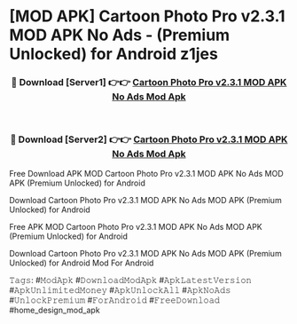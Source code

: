 # [MOD APK] Cartoon Photo Pro v2.3.1 MOD APK No Ads - (Premium Unlocked) for Android z1jes



<div align="center">
<h3>🔴 Download [Server1] 👉👉 <a href="https://momento.my/?title=Cartoon_Photo_Pro_v2.3.1_MOD_APK_No_Ads">Cartoon Photo Pro v2.3.1 MOD APK No Ads Mod Apk</a></h3><br>

<h3>🔴 Download [Server2] 👉👉 <a href="https://momento.my/?title=Cartoon_Photo_Pro_v2.3.1_MOD_APK_No_Ads">Cartoon Photo Pro v2.3.1 MOD APK No Ads Mod Apk</a></h3>
</div>



Free Download APK MOD Cartoon Photo Pro v2.3.1 MOD APK No Ads MOD APK (Premium Unlocked) for Android

Download Cartoon Photo Pro v2.3.1 MOD APK No Ads MOD APK (Premium Unlocked) for Android

Free APK MOD Cartoon Photo Pro v2.3.1 MOD APK No Ads MOD APK (Premium Unlocked) for Android

Download Cartoon Photo Pro v2.3.1 MOD APK No Ads MOD APK (Premium Unlocked) for Android Mod For Android

𝚃𝚊𝚐𝚜: #𝙼𝚘𝚍𝙰𝚙𝚔 #𝙳𝚘𝚠𝚗𝚕𝚘𝚊𝚍𝙼𝚘𝚍𝙰𝚙𝚔 #𝙰𝚙𝚔𝙻𝚊𝚝𝚎𝚜𝚝𝚅𝚎𝚛𝚜𝚒𝚘𝚗 #𝙰𝚙𝚔𝚄𝚗𝚕𝚒𝚖𝚒𝚝𝚎𝚍𝙼𝚘𝚗𝚎𝚢 #𝙰𝚙𝚔𝚄𝚗𝚕𝚘𝚌𝚔𝙰𝚕𝚕 #𝙰𝚙𝚔𝙽𝚘𝙰𝚍𝚜 #𝚄𝚗𝚕𝚘𝚌𝚔𝙿𝚛𝚎𝚖𝚒𝚞𝚖 #𝙵𝚘𝚛𝙰𝚗𝚍𝚛𝚘𝚒𝚍 #𝙵𝚛𝚎𝚎𝙳𝚘𝚠𝚗𝚕𝚘𝚊𝚍 #home_design_mod_apk
